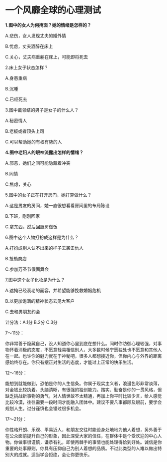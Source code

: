 # 一个风靡全球的心理测试

**1.图中的女人为何掩面？她的情绪是怎样的？**

A.悲伤，女人发现丈夫的婚外情 

B.忧虑，丈夫酒醉在床上 

C.关心，丈夫病重躺在床上，可能即将死去 

2.床上女子状态怎样？ 

A.身患重病 

B.沉睡 

C.已经死去 

3.图中戴领结的男子是女子的什么人？ 

A.秘密情人 

B.老板或者顶头上司 

C.可以帮助她的有权有势的人 

**4.图中老妇人的眼神流露出怎样的情绪？**

A.邪恶，她们之间可能隐藏着冲突 

B.同情 

C.焦虑，关心 

5.图中的女子正在打开房门，她打算做什么？ 

A.这是男友的房间，她一直很想看看房间里的布局陈设 

B.下班，刚刚回家 

C.拿东西，然后回厨房做饭 

6.图中这个人物打扮成这样是为什么？ 

A.打扮成别人认不出来的样子去袭击仇人 

B.抢劫商店 

C.参加万圣节假面舞会 

7.图中这个女子化妆是为什么？ 

A.遮掩已经衰老的面容，并希望能够挽救婚姻危机 

B.以更加饱满的精神状态去见大客户 

C.去和男朋友约会 

计分法：A.1分 B.2分 C.3分 

7～11分： 

你非常善于隐藏自己，没人知道你心里到底在想什么。同时你防御心理较强，对事物怀着消极的态度，不愿意轻易相信别人，大多数时候宁愿独处也不愿意和其他人在一起。也许你的魅力就在于神秘吧，很多人都想接近你，但你内心与外界的距离感始终存在。你只有摆正对生活的态度，才能过上正常的快乐生活。 

12～16分： 

能想到就能做到，恐怕是你的人生信条。你属于现实主义者，浪漫色彩非常淡薄，对金钱比较执着。头脑清晰，有很强的独创能力。踏实、勤奋是你的一贯风格，但缺乏挑战新事物的勇气，对人情世故不太精通，再加上你平时比较少言，给人感觉比较冷漠，往往需要一段时间才能融入团体中。建议不要凡事都顾及眼前，要学会规划人生。过分谨慎也会错过很多机会。 

17～21分： 

你性格开朗、乐观、平易近人，和朋友交往时能设身处地地为他人着想，另外善于在公众面前提升自己的形象，因此深受大家的信任，在群体中是个受欢迎的中心人物。你做事很谨慎，谦恭有礼，即使再棘手的事情也能处理得恰到好处。诚信是你重要的处事原则，你具有压抑自己为别人着想的品质。不过此类型的人难以做出特别大的成就。适当学会拒绝，会让你更快乐。